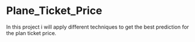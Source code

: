# Plane_Ticket_Price
In this project i will apply different techniques to get the best prediction for the plan ticket price.
